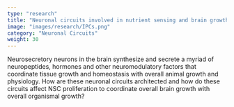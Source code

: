 ```yaml
---
type: "research"
title: "Neuronal circuits involved in nutrient sensing and brain growth control" 
image: "images/research/IPCs.png"
category: "Neuronal Circuits"
weight: 30
---
```

Neurosecretory neurons in the brain synthesize and secrete a myriad of neuropeptides, hormones and other neuromodulatory factors that coordinate tissue growth and homeostasis with overall animal growth and physiology. How are these neuronal circuits architected and how do these circuits affect NSC proliferation to coordinate overall brain growth with overall organismal growth?